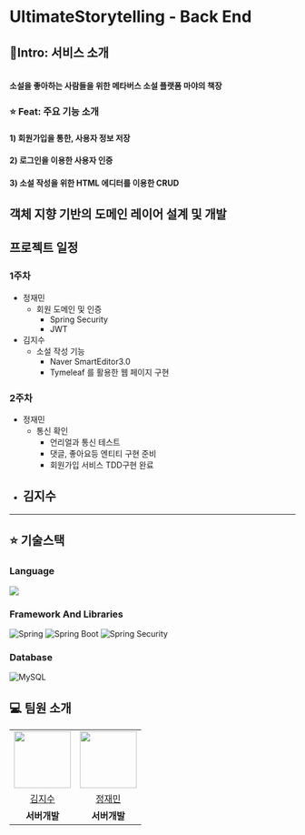 # UltimateStorytelling - Back End

## 🚀Intro: 서비스 소개
<br/>
<strong>소설을 좋아하는 사람들을 위한 메타버스 소설 플랫폼 마야의 책장</strong>


### ⭐️ Feat: 주요 기능 소개

#### 1) 회원가입을 통한, 사용자 정보 저장
#### 2) 로그인을 이용한 사용자 인증
#### 3) 소설 작성을 위한 HTML 에디터를 이용한 CRUD

## 객체 지향 기반의 도메인 레이어 설계 및 개발

## 프로젝트 일정
### 1주차
- 정재민
    - 회원 도메인 및 인증
        - Spring Security
        - JWT
- 김지수
    - 소설 작성 기능
        - Naver SmartEditor3.0
        - Tymeleaf 를 활용한 웹 페이지 구현

### 2주차
- 정재민
    - 통신 확인
        - 언리얼과 통신 테스트
        - 댓글, 좋아요등 엔티티 구현 준비 
        - 회원가입 서비스 TDD구현 완료
- 김지수
    - 
***


## ⭐️ 기술스택
### Language
<img src="https://img.shields.io/badge/java-007396?style=for-the-badge&logo=java&logoColor=white"> 

### Framework And Libraries
![Spring](https://img.shields.io/static/v1?style=for-the-badge&message=Spring&color=6DB33F&logo=Spring&logoColor=FFFFFF&label=)
![Spring Boot](https://img.shields.io/static/v1?style=for-the-badge&message=Spring+Boot&color=6DB33F&logo=Spring+Boot&logoColor=FFFFFF&label=)
![Spring Security](https://img.shields.io/static/v1?style=for-the-badge&message=Spring+Security&color=6DB33F&logo=Spring+Security&logoColor=FFFFFF&label=)

### Database
![MySQL](https://img.shields.io/badge/mysql-%2300f.svg?style=for-the-badge&logo=mysql&logoColor=white)



## 💻 팀원 소개

<table>
  <tr>
    <td align="center"><img src="https://avatars.githubusercontent.com/u/122511847?v=4" width="100" height="100"/></td>
    <td align="center"><img src="https://avatars.githubusercontent.com/u/125876896?v=4" width="100" height="100"/></td>
  </tr>

  <tr>
    <td align="center"><a href="https://github.com/jisoo9603" target='_blank'>김지수</a></td>
    <td align="center"><a href="https://github.com/devJaem" target='_blank'>정재민</a></td>
  </tr>

  <tr>
    <td align="center"><b>서버개발</b></td>
    <td align="center"><b>서버개발</b></td>
  </tr>

</table>

<br>



<br>